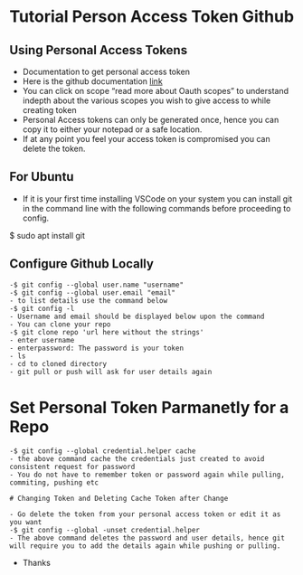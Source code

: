 # Tutorial Person Access Token Github

## Using Personal Access Tokens

- Documentation to get personal access token
- Here is the github documentation [link](https://docs.github.com/en/github/authenticating-to-github/keeping-your-account-and-data-secure/creating-a-personal-access-token)
- You can click on scope “read more about Oauth scopes” to understand indepth about the various scopes you wish to give access to while creating token
- Personal Access tokens can only be generated once, hence you can copy it to either your notepad or a safe location.
- If at any point you feel your access token is compromised you can delete the token.

## For Ubuntu 
- If it is your first time installing VSCode on your system you can install git in the command line with the following commands before proceeding to config.

$ sudo apt install git

## Configure Github Locally
```
-$ git config --global user.name "username"
-$ git config --global user.email "email"
- to list details use the command below
-$ git config -l
- Username and email should be displayed below upon the command
- You can clone your repo
-$ git clone repo 'url here without the strings'
- enter username
- enterpassword: The password is your token
- ls
- cd to cloned directory
- git pull or push will ask for user details again

```
# Set Personal Token Parmanetly for a Repo

```
-$ git config --global credential.helper cache
- the above command cache the credentials just created to avoid consistent request for password
- You do not have to remember token or password again while pulling, commiting, pushing etc

# Changing Token and Deleting Cache Token after Change

- Go delete the token from your personal access token or edit it as you want
-$ git config --global -unset credential.helper
- The above command deletes the password and user details, hence git will require you to add the details again while pushing or pulling.

```
- Thanks
